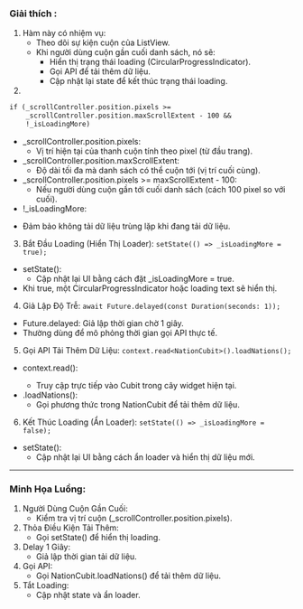### Giải thích :
1. Hàm này có nhiệm vụ:
   - Theo dõi sự kiện cuộn của ListView.
   - Khi người dùng cuộn gần cuối danh sách, nó sẽ:
     * Hiển thị trạng thái loading (CircularProgressIndicator).
     * Gọi API để tải thêm dữ liệu.
     * Cập nhật lại state để kết thúc trạng thái loading.
2. 
```markdown
if (_scrollController.position.pixels >=
    _scrollController.position.maxScrollExtent - 100 &&
    !_isLoadingMore)
```
- _scrollController.position.pixels:
    * Vị trí hiện tại của thanh cuộn tính theo pixel (từ đầu trang).
- _scrollController.position.maxScrollExtent:
    * Độ dài tối đa mà danh sách có thể cuộn tới (vị trí cuối cùng).
- _scrollController.position.pixels >= maxScrollExtent - 100:
    * Nếu người dùng cuộn gần tới cuối danh sách (cách 100 pixel so với cuối).
- !_isLoadingMore:
* Đảm bảo không tải dữ liệu trùng lặp khi đang tải dữ liệu.
3. Bắt Đầu Loading (Hiển Thị Loader):
   `setState(() => _isLoadingMore = true);`
- setState():
    * Cập nhật lại UI bằng cách đặt _isLoadingMore = true.
- Khi true, một CircularProgressIndicator hoặc loading text sẽ hiển thị.
4. Giả Lập Độ Trễ:
   `await Future.delayed(const Duration(seconds: 1));`
- Future.delayed: Giả lập thời gian chờ 1 giây.
- Thường dùng để mô phỏng thời gian gọi API thực tế.
5.  Gọi API Tải Thêm Dữ Liệu:
   `context.read<NationCubit>().loadNations();`
- context.read<NationCubit>():
  * Truy cập trực tiếp vào Cubit trong cây widget hiện tại.
- .loadNations():
  * Gọi phương thức trong NationCubit để tải thêm dữ liệu.
6. Kết Thúc Loading (Ẩn Loader):
   `setState(() => _isLoadingMore = false);`
- setState():
  * Cập nhật lại UI bằng cách ẩn loader và hiển thị dữ liệu mới.
-------------
### Minh Họa Luồng:
1. Người Dùng Cuộn Gần Cuối:
   - Kiểm tra vị trí cuộn (_scrollController.position.pixels).
2. Thỏa Điều Kiện Tải Thêm:
   - Gọi setState() để hiển thị loading.
3. Delay 1 Giây:
   - Giả lập thời gian tải dữ liệu.
4. Gọi API:
   - Gọi NationCubit.loadNations() để tải thêm dữ liệu.
5. Tắt Loading:
   - Cập nhật state và ẩn loader.